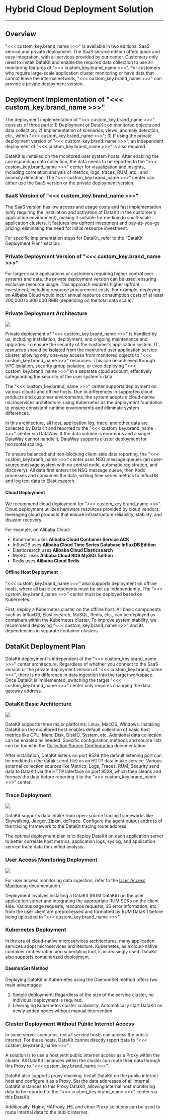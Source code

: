 # Hybrid Cloud Deployment Solution
---

## Overview
"<<< custom_key.brand_name >>>" is available in two editions: SaaS service and private deployment. The SaaS service edition offers quick and easy integration, with all services provided by our center. Customers only need to install DataKit and enable the required data collection to use all monitoring features of "<<< custom_key.brand_name >>>". For customers who require large-scale application cluster monitoring or have data that cannot leave the internal network, "<<< custom_key.brand_name >>>" can provide a private deployment version.

## Deployment Implementation of "<<< custom_key.brand_name >>>"
The deployment implementation of "<<< custom_key.brand_name >>>" consists of three parts: 1) Deployment of DataKit on monitored objects and data collection; 2) Implementation of scenarios, views, anomaly detection, etc., within "<<< custom_key.brand_name >>>"; 3) If using the private deployment version of "<<< custom_key.brand_name >>>", an independent deployment of "<<< custom_key.brand_name >>>" is also required.

DataKit is installed on the monitored user system hosts. After enabling the corresponding data collection, the data needs to be reported to the "<<< custom_key.brand_name >>>" center for visualization and insights, including correlation analysis of metrics, logs, traces, RUM, etc., and anomaly detection. The "<<< custom_key.brand_name >>>" center can either use the SaaS version or the private deployment version.
### SaaS Version of "<<< custom_key.brand_name >>>"
The SaaS version has low access and usage costs and fast implementation (only requiring the installation and activation of DataKit in the customer's application environment), making it suitable for medium to small-scale application clusters. It features low upfront investment and pay-as-you-go pricing, eliminating the need for initial resource investment.

For specific implementation steps for DataKit, refer to the "DataKit Deployment Plan" section.

### Private Deployment Version of "<<< custom_key.brand_name >>>"
For larger-scale applications or customers requiring higher control over systems and data, the private deployment version can be used, ensuring exclusive resource usage. This approach requires higher upfront investment, including resource procurement costs. For example, deploying on Alibaba Cloud would incur annual resource consumption costs of at least 200,000 to 300,000 RMB (depending on the total data scale).

### Private Deployment Architecture

![](img/10.deployment_1.png)

Private deployment of "<<< custom_key.brand_name >>>" is handled by us, including installation, deployment, and ongoing maintenance and upgrades. To ensure the security of the customer’s application system, IT resources should be isolated from the monitored user application service cluster, allowing only one-way access from monitored objects to "<<< custom_key.brand_name >>>" resources. This can be achieved through VPC isolation, security group isolation, or even deploying "<<< custom_key.brand_name >>>" in a separate cloud account, effectively safeguarding the security of the user system's data.

The "<<< custom_key.brand_name >>>" center supports deployment on various clouds and offline hosts. Due to differences in supported cloud products and customer environments, the system adopts a cloud-native microservices architecture, using Kubernetes as the deployment foundation to ensure consistent runtime environments and eliminate system differences.

In this architecture, all host, application log, trace, and other data are collected by DataKit and reported to the "<<< custom_key.brand_name >>>" center via DataWay. If the data volume is enormous and a single DataWay cannot handle it, DataWay supports cluster deployment for horizontal scaling.

To ensure balanced and non-blocking client-side data reporting, the "<<< custom_key.brand_name >>>" center uses NSQ message queues (an open-source message system with no central node, automatic registration, and discovery). All data first enters the NSQ message queue, then Kodo processes and consumes the data, writing time series metrics to InfluxDB and log text data to Elasticsearch.

#### Cloud Deployment
We recommend cloud deployment for "<<< custom_key.brand_name >>>". Cloud deployment utilizes hardware resources provided by cloud vendors, leveraging cloud products that ensure infrastructure reliability, stability, and disaster recovery.

For example, on Alibaba Cloud:
- Kubernetes uses **Alibaba Cloud Container Service ACK**
- InfluxDB uses **Alibaba Cloud Time Series Database InfluxDB Edition**
- Elasticsearch uses **Alibaba Cloud Elasticsearch**
- MySQL uses **Alibaba Cloud RDS MySQL Edition**
- Redis uses **Alibaba Cloud Redis**

#### Offline Host Deployment
"<<< custom_key.brand_name >>>" also supports deployment on offline hosts, where all basic components must be set up independently. The "<<< custom_key.brand_name >>>" center must be deployed based on Kubernetes.

First, deploy a Kubernetes cluster on the offline host. All basic components such as InfluxDB, Elasticsearch, MySQL, Redis, etc., can be deployed as containers within the Kubernetes cluster. To improve system stability, we recommend deploying "<<< custom_key.brand_name >>>" and its dependencies in separate container clusters.

## DataKit Deployment Plan
DataKit deployment is independent of the "<<< custom_key.brand_name >>>" center architecture. Regardless of whether you connect to the SaaS version or the private deployment version of "<<< custom_key.brand_name >>>", there is no difference in data ingestion into the target workspace. Once DataKit is implemented, switching the target "<<< custom_key.brand_name >>>" center only requires changing the data gateway address.

### DataKit Basic Architecture
![](img/10.deployment_2.png)

DataKit supports three major platforms: Linux, MacOS, Windows. Installing DataKit on the monitored host enables default collection of basic host metrics like CPU, Mem, Disk, DiskIO, System, etc. Additional data collection can be enabled as needed. Specific configuration methods and source lists can be found in the [Collection Source Configuration](../integrations/integration-index.md) documentation.

After installation, DataKit listens on port 9529 (the default listening port can be modified in the datakit.conf file) as an HTTP data intake service. Various external collection sources like Metrics, Logs, Traces, RUM, Security send data to DataKit via the HTTP interface on port 9529, which then cleans and formats the data before reporting it to the "<<< custom_key.brand_name >>>" center.

### Trace Deployment
![](img/10.deployment_3.png)

DataKit supports data intake from open-source tracing frameworks like Skywalking, Jaeger, Zipkin, ddTrace. Configure the agent output address of the tracing framework to the DataKit tracing route address.

The optimal deployment plan is to deploy DataKit on each application server to better correlate host metrics, application logs, syslog, and application service trace data for unified analysis.

### User Access Monitoring Deployment
![](img/10.deployment_4.png)

For user access monitoring data ingestion, refer to the [User Access Monitoring](../real-user-monitoring/index.md) documentation.

Deployment involves installing a DataKit (RUM DataKit) on the user application server and integrating the appropriate RUM SDKs on the client side. Various page requests, resource requests, JS error information, etc., from the user client are preprocessed and formatted by RUM DataKit before being uploaded to "<<< custom_key.brand_name >>>".

### Kubernetes Deployment

In the era of cloud-native microservices architectures, many application services adopt microservices architecture. Kubernetes, as a cloud-native container orchestration and scheduling tool, is increasingly used. DataKit also supports containerized deployment.

#### DaemonSet Method

Deploying DataKit in Kubernetes using the DaemonSet method offers two main advantages:

1. Simple deployment: Regardless of the size of the service cluster, no individual deployment is required.
2. Leveraging Kubernetes cluster scalability: Automatically start DataKit on newly added nodes without manual intervention.

### Cluster Deployment Without Public Internet Access
In some server scenarios, not all service hosts can access the public internet. For these hosts, DataKit cannot directly report data to "<<< custom_key.brand_name >>>".

A solution is to use a host with public internet access as a Proxy within the cluster. All DataKit instances within the cluster can route their data through this Proxy to "<<< custom_key.brand_name >>>".

DataKit also supports proxy chaining. Install DataKit on the public internet host and configure it as a Proxy. Set the data addresses of all internal DataKit instances to this Proxy DataKit, allowing internal host monitoring data to be reported to the "<<< custom_key.brand_name >>>" center via this DataKit.

Additionally, Nginx, HAProxy, H5, and other Proxy solutions can be used to route internal data to the public internet.